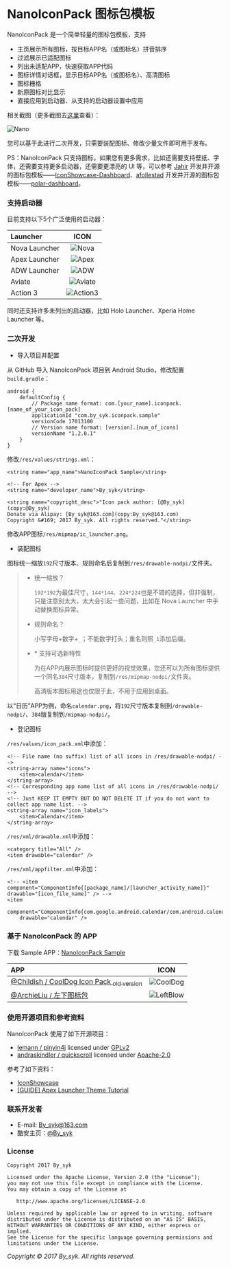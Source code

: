 # NanoIconPack 图标包模板


NanoIconPack 是一个简单轻量的图标包模板，支持
+ 主页展示所有图标，按目标APP名（或图标名）拼音排序
+ 过滤展示已适配图标
+ 列出未适配APP，快速获取APP代码
+ 图标详情对话框，显示目标APP名（或图标名）、高清图标
+ 图标栅格
+ 新原图标对比显示
+ 直接应用到启动器、从支持的启动器设置中应用

相关截图（更多截图去[这里](art/)查看）：

![Nano](art/screenshots_nano.png)

您可以基于此进行二次开发，只需要装配图标、修改少量文件即可用于发布。

PS：NanoIconPack 只支持图标，如果您有更多需求，比如还需要支持壁纸、字体，还需要支持更多启动器，还需要更漂亮的 UI 等，可以参考 [Jahir](https://github.com/jahirfiquitiva) 开发并开源的图标包模板——[IconShowcase-Dashboard](https://github.com/jahirfiquitiva/IconShowcase-Dashboard)、[afollestad](https://github.com/afollestad) 开发并开源的图标包模板——[polar-dashboard](https://github.com/afollestad/polar-dashboard)。


### 支持启动器

目前支持以下5个广泛使用的启动器：

| Launcher | ICON |
| :---- | :----: |
| Nova Launcher | ![Nova](art/ic_launcher_nova.png) |
| Apex Launcher | ![Apex](art/ic_launcher_apex.png) |
| ADW Launcher | ![ADW](art/ic_launcher_adw.png) |
| Aviate | ![Aviate](art/ic_launcher_aviate.png) |
| Action 3 | ![Action3](art/ic_launcher_action_3.png) |

同时还支持许多未列出的启动器，比如 Holo Launcher、Xperia Home Launcher 等。


### 二次开发

+ 导入项目并配置

从 GitHub 导入 NanoIconPack 项目到 Android Studio，修改配置`build.gradle`：
```
android {
    defaultConfig {
        // Package name format: com.[your_name].iconpack.[name_of_your_icon_pack]
        applicationId "com.by_syk.iconpack.sample"
        versionCode 17013100
        // Version name format: [version].[num_of_icons]
        versionName "1.2.0.1"
    }
}
```

修改`/res/values/strings.xml`：
```
<string name="app_name">NanoIconPack Sample</string>

<!-- For Apex -->
<string name="developer_name">By_syk</string>

<string name="copyright_desc">"Icon pack author: [@By_syk](copy:@By_syk)
Donate via Alipay: [By_syk@163.com](copy:By_syk@163.com)
Copyright &#169; 2017 By_syk. All rights reserved."</string>
```

修改APP图标`/res/mipmap/ic_launcher.png`。

+ 装配图标

图标统一缩放`192`尺寸版本、规则命名后复制到`/res/drawable-nodpi/`文件夹。

> + 统一缩放？
>
>   `192*192`为最佳尺寸，`144*144`、`224*224`也是不错的选择，但非强制，只是注意别太大，太大会引起一些问题，比如在 Nova Launcher 中手动替换图标异常。
>
> + 规则命名？
>
>   小写字母+数字+`_`；不能数字打头；重名则照`_1`添加后缀。
>
> + \* 支持可选新特性
>
>   为在APP内展示图标时提供更好的视觉效果，您还可以为所有图标提供一个同名`384`尺寸版本，复制到`/res/mipmap-nodpi/`文件夹。
>
>   高清版本图标用途也仅限于此，不用于应用到桌面。

以“日历”APP为例，命名`calendar.png`，将`192`尺寸版本复制到`/drawable-nodpi/`、`384`版复制到`/mipmap-nodpi/`。

+ 登记图标

`/res/values/icon_pack.xml`中添加：
```
<!-- File name (no suffix) list of all icons in /res/drawable-nodpi/ -->
<string-array name="icons">
    <item>calendar</item>
</string-array>
<!-- Corresponding app name list of all icons in /res/drawable-nodpi/ -->
<!-- Just KEEP IT EMPTY BUT DO NOT DELETE IT if you do not want to collect app name list. -->
<string-array name="icon_labels">
    <item>Calendar</item>
</string-array>
```

`/res/xml/drawable.xml`中添加：
```
<category title="All" />
<item drawable="calendar" />
```

`/res/xml/appfilter.xml`中添加：
```
<!-- <item component="ComponentInfo{[package_name]/[launcher_activity_name]}" drawable="[icon_file_name]" /> -->
<item
    component="ComponentInfo{com.google.android.calendar/com.android.calendar.AllInOneActivity}"
    drawable="calendar" />
```


### 基于 NanoIconPack 的 APP

下载 Sample APP：[NanoIconPack Sample](https://github.com/by-syk/NanoIconPack/raw/master/out/com.by_syk.nanoiconpack.sample_v1.2.1.1.nightly(17020200).apk)

| APP | ICON |
| :---- | :----: |
| [@Childish / CoolDog Icon Pack <sub>old version</sub>](http://www.coolapk.com/apk/com.childish.cooldog) | ![CoolDog](art/ic_launcher_cooldog.png) |
| [@ArchieLiu / 左下图标包](http://www.coolapk.com/apk/com.zuoxia.iconpack) | ![LeftBlow](art/ic_launcher_left_below.png) |


### 使用开源项目和参考资料

NanoIconPack 使用了如下开源项目：
+ [lemann / pinyin4j](https://sourceforge.net/projects/pinyin4j/) licensed under [GPLv2](https://www.gnu.org/licenses/old-licenses/gpl-2.0.html)
+ [andraskindler / quickscroll](https://github.com/andraskindler/quickscroll) licensed under [Apache-2.0](http://www.apache.org/licenses/LICENSE-2.0)

参考了如下资料：
+ [IconShowcase](https://github.com/jahirfiquitiva/IconShowcase)
+ [[GUIDE] Apex Launcher Theme Tutorial](https://forum.xda-developers.com/showthread.php?t=1649891)


### 联系开发者

+ E-mail: [By_syk@163.com](mailto:By_syk@163.com "By_syk")
+ 酷安主页：[@By_syk](http://www.coolapk.com/u/463675)


### License

    Copyright 2017 By_syk

    Licensed under the Apache License, Version 2.0 (the "License");
    you may not use this file except in compliance with the License.
    You may obtain a copy of the License at

       http://www.apache.org/licenses/LICENSE-2.0

    Unless required by applicable law or agreed to in writing, software
    distributed under the License is distributed on an "AS IS" BASIS,
    WITHOUT WARRANTIES OR CONDITIONS OF ANY KIND, either express or implied.
    See the License for the specific language governing permissions and
    limitations under the License.


*Copyright &#169; 2017 By_syk. All rights reserved.*
